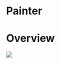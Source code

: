 # Painter
# Overview
<img src="https://github.com/Manato0x2cc/Painter/raw/master/docs/new_gif.gif"></img>
